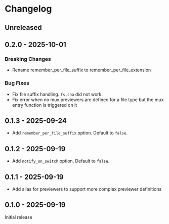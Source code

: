 # Changelog

## Unreleased

## 0.2.0 - 2025-10-01

### Breaking Changes

- Rename remember_per_file_suffix to remember_per_file_extension

### Bug Fixes

- Fix file suffix handling. `fs.cha` did not work.
- Fix error when no mux previewers are defined for a file type but the mux entry function is triggered on it

## 0.1.3 - 2025-09-24

- Add `remember_per_file_suffix` option. Default to `false`.

## 0.1.2 - 2025-09-19

- Add `notify_on_switch` option. Default to `false`.

## 0.1.1 - 2025-09-19

- Add alias for previewers to support more complex previewer definitions

## 0.1.0 - 2025-09-19

Initial release
